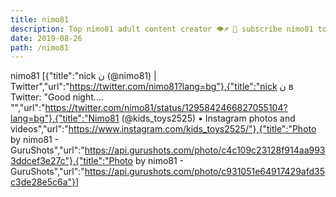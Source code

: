 ```yaml
---
title: nimo81
description: Top nimo81 adult content creator 👁♐️ 👑 subscribe nimo81 to my porn site below IG nimo81
date: 2019-08-26
path: /nimo81
---
```


nimo81
[{"title":"nick ن (@nimo81) | Twitter","url":"https://twitter.com/nimo81?lang=bg"},{"title":"nick ن в Twitter: \"Good night.… \"","url":"https://twitter.com/nimo81/status/1295842466827055104?lang=bg"},{"title":"Nimo81 (@kids_toys2525) • Instagram photos and videos","url":"https://www.instagram.com/kids_toys2525/"},{"title":"Photo by nimo81 - GuruShots","url":"https://api.gurushots.com/photo/c4c109c23128f914aa9933ddcef3e27c"},{"title":"Photo by nimo81 - GuruShots","url":"https://api.gurushots.com/photo/c931051e64917429afd35c3de28e5c6a"}]

